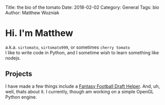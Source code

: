 Title: the bio of the tomato
Date: 2018-02-02
Category: General
Tags: bio
Author: Matthew Wozniak

# Hi. I'm Matthew
a.k.a. `sirtomato`, `sirtomato999`, or sometimes `cherry tomato`   
I like to write code in Python, and I sometime wish to learn something like nodejs.  

## Projects

I have made a few things include a [Fantasy Football Draft Helper](https://github.com/sirtomato999/drafty). And, uh, well, thats about it. I currently, though am working on a simple OpenGL Python engine.

